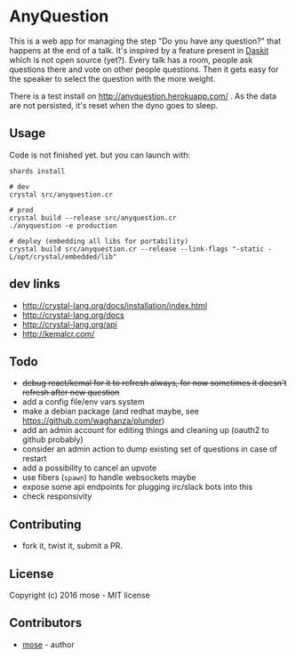 # AnyQuestion

This is a web app for managing the step "Do you have any question?" that happens at the end of a talk. It's inspired by a feature present in [Daskit](https://www.daskit.com/) which is not open source (yet?). Every talk has a room, people ask questions there and vote on other people questions. Then it gets easy for the speaker to select the question with the more weight.

There is a test install on http://anyquestion.herokuapp.com/ . As the data are not persisted, it's reset when the dyno goes to sleep.

## Usage

Code is not finished yet. but you can launch with:

    shards install

    # dev
    crystal src/anyquestion.cr

    # prod
    crystal build --release src/anyquestion.cr
    ./anyquestion -e production

    # deploy (embedding all libs for portability)
    crystal build src/anyquestion.cr --release --link-flags "-static -L/opt/crystal/embedded/lib"

## dev links

- http://crystal-lang.org/docs/installation/index.html
- http://crystal-lang.org/docs
- http://crystal-lang.org/api
- http://kemalcr.com/

## Todo

- <s>debug react/kemal for it to refresh always, for now sometimes it doesn't refresh after new question</s>
- add a config file/env vars system
- make a debian package (and redhat maybe, see https://github.com/waghanza/plunder)
- add an admin account for editing things and cleaning up (oauth2 to github probably)
- consider an admin action to dump existing set of questions in case of restart
- add a possibility to cancel an upvote
- use fibers (`spawn`) to handle websockets maybe
- expose some api endpoints for plugging irc/slack bots into this
- check responsivity

## Contributing

- fork it, twist it, submit a PR.

## License

Copyright (c) 2016 mose - MIT license

## Contributors

- [mose](https://github.com/mose) - author
